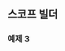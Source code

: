 ## 스코프 빌더

<script src="https://unpkg.com/kotlin-playground@1" data-selector=".kotlin-playground"></script>

### 예제 3